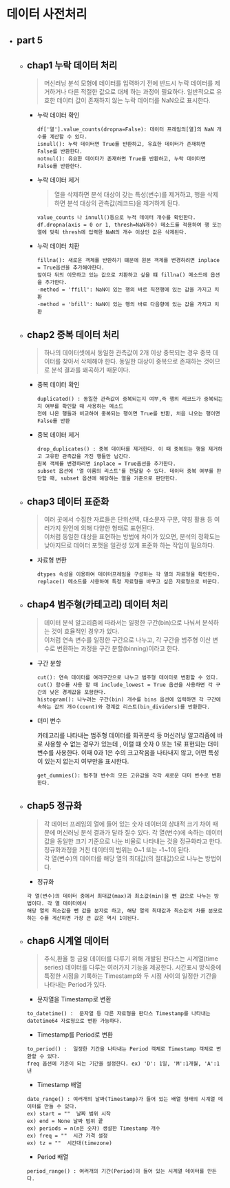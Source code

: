 # 데이터 사전처리

* part 5
    ---
    
    * chap1 누락 데이터 처리
        ---
        >머신러닝 분석 모형에 데이터를 입력하기 전에 반드시 누락 데이터를 제거하거나 다른 적절한 값으로 대체
        하는 과정이 필요하다. 일반적으로 유효한 데이터 값이 존재하지 않는 누락 데이터를 NaN으로 표시한다.
        
        * 누락 데이터 확인
            ~~~
            df['열'].value_counts(dropna=False): 데이터 프레임의[열]의 NaN 개수를 계산할 수 있다.            
            isnull(): 누락 데이터면 True를 반환하고, 유효한 데이터가 존재하면 False를 반환한다.
            notnul(): 유요한 데이터가 존재하면 True를 반환하고, 누락 데이터면 False를 반환한다.
            ~~~  
        * 누락 데이터 제거
          >열을 삭제하면 분석 대상이 갖는 특성(변수)를 제거하고, 행을 삭제하면 분석 대상의 관측값(레코드)을 제거하게 된다.
          ~~~
          value_counts 나 innull()등으로 누적 데이터 개수를 확인한다.       
          df.dropna(axis = 0 or 1, thresh=NaN개수) 메소드를 적용하여 행 또는 열에 맞춰 thresh에 입력한 NaN의 개수 이상인 값은 삭제된다.
          ~~~
        * 누락 데이터 치환
          ~~~
          fillna(): 새로운 객체를 반환하기 떄문에 원본 객체를 변경하려면 inplace = True옵션을 추가해야한다.
          앞이다 뒤의 이웃하고 있는 값으로 치환하고 싶을 떄 fillna() 메소드에 옵션을 추가한다.
          -method = 'ffill': NaN이 있는 행의 바로 직전행에 있는 값을 가지고 치환
          -method = 'bfill': NaN이 있는 행의 바로 다음향에 있는 값을 가지고 치환
          ~~~
    * chap2 중복 데이터 처리
        ---
        > 하나의 데이터셋에서 동일한 관측값이 2개 이상 중복되는 경우 중복 데이터를 찾아서 삭제해야 한다.
         동일한  대상이 중복으로 존재하는 것이므로 분석 결과를 왜곡하기 때문이다.
       
        * 중복 데이터 확인
          ~~~
          duplicated() : 동일한 관측값이 중복되는지 여부,즉 행의 레코드가 중복되는지 여부를 확인할 때 사용하는 메소드
          전에 나온 행들과 비교하여 중복되는 행이면 True를 반환, 처음 나오는 행이면 False를 반환
          ~~~
        * 중복 데이터 제거
          ~~~
          drop_duplicates() : 중복 데이터를 제거한다. 이 때 중복되는 행을 제거하고 고유한 관측값을 가진 행들만 남긴다.
          원복 객체를 변경하려면 inplace = True옵션을 추가한다.
          subset 옵션에 '열 이름의 리스트'를 전달할 수 있다. 데이터 중복 여부를 판단할 때, subset 옵션에 해당하는 열을 기준으로 판단한다.
          ~~~
      
    * chap3 데이터 표준화
        ---
        > 여러 곳에서 수집한 자료들은 단위선택, 대소문자 구문, 약칭 활용 등 여러가지 원인에 의해 다양한 형태로 표현된다.  
          이처럼 동일한 대상을 표현하는 방법에 차이가 있으면, 분석의 정확도는 낮아지므로 데이터 포맷을 일관성 있게 표준화 하는 작업이 필요하다.
        * 자료형 변환
          ~~~
          dtypes 속성을 이용하여 데이터프레임을 구성하는 각 열의 자료형을 확인한다.
          replace() 메소드를 사용하여 특정 자료형을 바꾸고 싶은 자료형으로 바꾼다.
          ~~~
    * chap4 범주형(카테고리) 데이터 처리    
        ---
        > 데이터 분석 알고리즘에 따라서는 일정한 구간(bin)으로 나눠서 분석하는 것이 효율적인 경우가 있다.  
          이처럼 연속 변수를 일정한 구간으로 나누고, 각 구간을 범주형 이산 변수로 변환하는 과정을 구간 분할(binning)이라고 한다.  
      
        * 구간 분할
          ~~~
          cut(): 연속 데이터를 여러구간으로 나누고 범주형 데이터로 변환할 수 있다.
          cut() 함수를 사용 할 때 include_lowest = True 옵션을 사용하면 각 구간의 낮은 경계값을 포함한다.
          histogram(): 나누려는 구간(bin) 개수를 bins 옵션에 입력하면 각 구간에 속하는 값의 개수(count)와 경계값 리스트(bin_dividers)를 반환한다.
          ~~~
        * 더미 변수
          
          카테고리를 나타내는 범주형 데이터를 회귀분석 등 머신러닝 알고리즘에 바로 사용할 수 없는 경우가 있는데 , 이럴 떄 숫자 0 또는 1로 표현되는 더미 변수를 사용한다.
          이때 0과 1은 수의 크고작음을 나타내지 않고, 어떤 특성이 있는지 없는지 여부만을 표시한다.
          ~~~
          get_dummies(): 범주형 변수의 모든 고유값을 각각 새로운 더미 변수로 변환한다.
          ~~~
    * chap5 정규화
      ---
        > 각 데이터 프레임의 열에 들어 있는 숫자 데이터의 상대적 크기 차이 때문에 머신러닝 분석 결과가 달라 질수 있다.
        각 열(변수)에 속하는 데이터 값을 동일한 크기 기준으로 나눈 비율로 나타내는 것을 정규화라고 한다.
        정규화과정을 거친 데이터의 범위는 0~1 또는 -1~1이 된다.     
        각 열(변수)의 데이터를 해당 열의 최대값(의 절대값)으로 나누는 방법이다.
        * 정규화
        ~~~
        각 열(변수)의 데이터 중에서 최대값(max)과 최소값(min)을 뺀 값으로 나누는 방법이다. 각 열 데이터에서  
        해당 열의 최소값을 뺀 값을 분자로 하고, 해당 열의 최대값과 최소값의 차를 분모로 하는 수를 게산하면 가장 큰 값은 역시 1이된다.
        ~~~
    * chap6 시계열 데이터
        ---
        >주식,환율 등 금융 데이터를 다루기 위해 개발된 판다스는 시계열(time series) 데이터를 다루는 여러가지 기능을 제공한다.
        시간표시 방식중에 특정한 시점을 기록하는 Timestamp와 두 시점 사이의 일정한 기간을 나타내는 Period가 있다.
      
        * 문자열을 Timestamp로 변환
        ~~~
        to_datetime() :  문자열 등 다른 자료형을 판다스 Timestamp를 나타내는 datetime64 자료형으로 변환 가능하다.
        ~~~
        * Timestamp를 Period로 변환
        ~~~
        to_period() :  일정한 기간을 나타내는 Period 객체로 Timestamp 객체로 변환할 수 있다.  
        freq 옵션에 기준이 되는 기간을 설정한다. ex) 'D': 1일, 'M':1개월, 'A':1년
        ~~~
        * Timestamp 배열
        ~~~
        date_range() : 여러개의 날짜(Timestamp)가 들어 있는 배열 형태의 시계열 데이터를 만들 수 있다.   
        ex) start = ""  날짜 범위 시작
        ex) end = None 날짜 범위 끝
        ex) periods = n(n은 숫자) 생설한 Timestamp 개수
        ex) freq = ""  시간 가격 설정     
        ex) tz = ""  시간대(timezone)
        ~~~
        * Period 배열
        ~~~
        period_range() : 여러개의 기간(Period)이 들어 있는 시계열 데이터를 만든다.
        ~~~